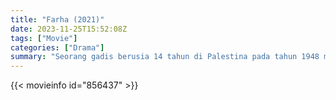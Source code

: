 ```yaml
---
title: "Farha (2021)"
date: 2023-11-25T15:52:08Z
tags: ["Movie"]
categories: ["Drama"]
summary: "Seorang gadis berusia 14 tahun di Palestina pada tahun 1948 menyaksikan dari dapur yang terkunci saat bencana melanda rumahnya."
---
```


<mux-player stream-type="on-demand"
src="https://kp3d-my.sharepoint.com/personal/ryoo_kp3d_onmicrosoft_com/_layouts/15/download.aspx?share=EVfnIvS9x0dAiN4PRAXKGnMBiykvE9CqiweXcT29Fq_gVw" prefer-playback="mse" controls>

</mux-player>


{{< movieinfo id="856437" >}}

<script src="https://cdn.jsdelivr.net/npm/@mux/mux-player"></script>

 <script type="application/ld+json ">
{
"@context": "https://schema.org/",
"@type": "VideoObject",
"name": "Farha (2021)",
"contentUrl": "https://stream.mux.com/CTuIKKvVHMIlVqtu02R02sAZf4CKQeKe9gW2db3Y4tTi4.m3u8",
"thumbnailUrl": "https://www.themoviedb.org/t/p/original/mHhqou3EElKrWftqw0iedNrP2d3.jpg?width=314&fit_mode=preserve&time=25",
"uploadDate": "2023-11-25T15:52:08Z",
}

</script>